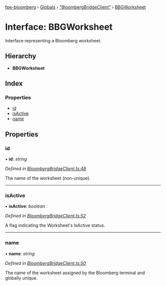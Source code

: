 [fpe-bloomberg](../README.md) › [Globals](../globals.md) › ["BloombergBridgeClient"](../modules/_bloombergbridgeclient_.md) › [BBGWorksheet](_bloombergbridgeclient_.bbgworksheet.md)

# Interface: BBGWorksheet

Interface representing a Bloomberg worksheet.

## Hierarchy

* **BBGWorksheet**

## Index

### Properties

* [id](_bloombergbridgeclient_.bbgworksheet.md#id)
* [isActive](_bloombergbridgeclient_.bbgworksheet.md#isactive)
* [name](_bloombergbridgeclient_.bbgworksheet.md#name)

## Properties

###  id

• **id**: *string*

*Defined in [BloombergBridgeClient.ts:48](https://github.com/ChartIQ/fpe-bloomberg/blob/931b588/src/clients/BloombergBridgeClient/BloombergBridgeClient.ts#L48)*

The name of the worksheet (non-unique).

___

###  isActive

• **isActive**: *boolean*

*Defined in [BloombergBridgeClient.ts:52](https://github.com/ChartIQ/fpe-bloomberg/blob/931b588/src/clients/BloombergBridgeClient/BloombergBridgeClient.ts#L52)*

A flag indicating the Worksheet's IsActive status.

___

###  name

• **name**: *string*

*Defined in [BloombergBridgeClient.ts:50](https://github.com/ChartIQ/fpe-bloomberg/blob/931b588/src/clients/BloombergBridgeClient/BloombergBridgeClient.ts#L50)*

The name of the worksheet assigned by the Bloomberg terminal and globally unique.
